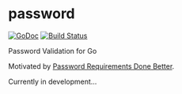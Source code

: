 # password
[![GoDoc][1]][2] [![Build Status][3]][4]

[1]: https://godoc.org/github.com/klauspost/password?status.svg
[2]: https://godoc.org/github.com/klauspost/password
[3]: https://travis-ci.org/klauspost/password.svg
[4]: https://travis-ci.org/klauspost/password

Password Validation for Go

Motivated by [Password Requirements Done Better](http://blog.klauspost.com/password-requirements-done-better/).

Currently in development...

